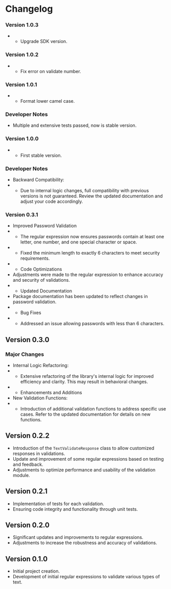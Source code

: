 # Changelog


### Version 1.0.3
- * Upgrade SDK version.

### Version 1.0.2
- * Fix error on validate number.

### Version 1.0.1
- * Format lower camel case.

### Developer Notes
- Multiple and extensive tests passed, now is stable version.

### Version 1.0.0
- * First stable version.

### Developer Notes
- Backward Compatibility:
- * Due to internal logic changes, full compatibility with previous versions is not guaranteed. Review the updated documentation and adjust your code accordingly.

### Version 0.3.1
- Improved Password Validation
- * The regular expression now ensures passwords contain at least one letter, one number, and one special character or space.
- * Fixed the minimum length to exactly 6 characters to meet security requirements. 
- * Code Optimizations
- Adjustments were made to the regular expression to enhance accuracy and security of validations.
- * Updated Documentation
- Package documentation has been updated to reflect changes in password validation.
- * Bug Fixes
- * Addressed an issue allowing passwords with less than 6 characters.

## Version 0.3.0

### Major Changes
- Internal Logic Refactoring:
- * Extensive refactoring of the library's internal logic for improved efficiency and clarity. This may result in behavioral changes.
- * Enhancements and Additions
- New Validation Functions:
- * Introduction of additional validation functions to address specific use cases. Refer to the updated documentation for details on new functions.

    
## Version 0.2.2
- Introduction of the `TextValidateResponse` class to allow customized responses in validations.
- Update and improvement of some regular expressions based on testing and feedback.
- Adjustments to optimize performance and usability of the validation module.


## Version 0.2.1
- Implementation of tests for each validation.
- Ensuring code integrity and functionality through unit tests.


## Version 0.2.0
- Significant updates and improvements to regular expressions.
- Adjustments to increase the robustness and accuracy of validations.


## Version 0.1.0
- Initial project creation.
- Development of initial regular expressions to validate various types of text.






